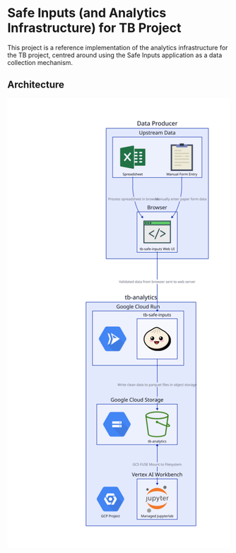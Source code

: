 # Safe Inputs (and Analytics Infrastructure) for TB Project

This project is a reference implementation of the analytics infrastructure for the TB project, centred around using the Safe Inputs application as a data collection mechanism.

## Architecture

![TB Project Architecture Diagram](docs/architecture.svg)